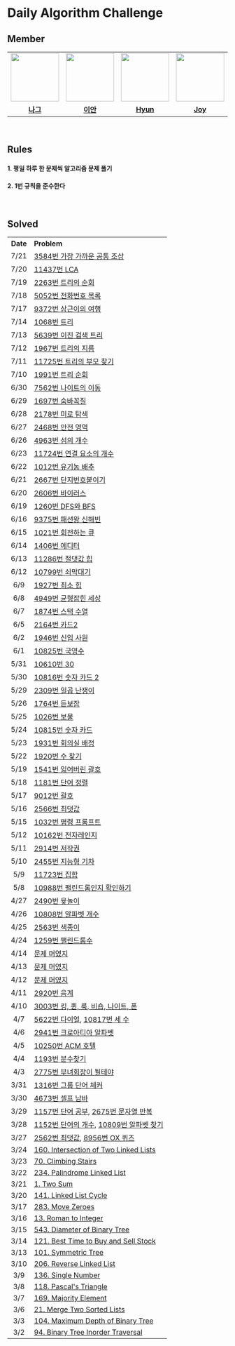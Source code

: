# Daily Algorithm Challenge

## Member

<table>
  <tr>
    <td align="center"><a href="https://github.com/n-aa-g"><img src="https://avatars.githubusercontent.com/u/115922748?v=4" width="110px;" height="110px;" alt=""></td>
    <td align="center"><a href="https://github.com/othertkfka"><img src="https://avatars.githubusercontent.com/u/57559288?v=4" width="110px;" height="110px;" alt=""></td>
    <td align="center"><a href="https://github.com/ghkdgus29"><img src="https://avatars.githubusercontent.com/u/91525492?v=4" width="110px;" height="110px;" alt=""></td>
    <td align="center"><a href="https://github.com/he2joojo"><img src="https://avatars.githubusercontent.com/u/121915790?v=4" width="110px;" height="110px;" alt=""></td>
    <td align="center"><a href="https://github.com/yeonise"><img src="https://avatars.githubusercontent.com/u/105152276?v=4" width="110px;" height="110px;" alt=""></td>
    <td align="center"><a href="https://github.com/won4885"><img src="https://avatars.githubusercontent.com/u/62871026?v=4" width="110px;" height="110px;" alt=""></td>
  </tr>
  <tr>
    <td align="center"><a href="https://github.com/n-aa-g"><b>나그</b></td>
    <td align="center"><a href="https://github.com/othertkfka"><b>이안</b></td>
    <td align="center"><a href="https://github.com/ghkdgus29"><b>Hyun</b></td>
    <td align="center"><a href="https://github.com/he2joojo"><b>Joy</b></td>
    <td align="center"><a href="https://github.com/yeonise"><b>Fia</b></td>
    <td align="center"><a href="https://github.com/won4885"><b>Sully</b></td>
   </tr>
</table>

<br>

## Rules

#### 1. 평일 하루 한 문제씩 알고리즘 문제 풀기

#### 2. 1번 규칙을 준수한다

<br>

## Solved

<table>
 <tr>
    <th align="center">Date</th>
    <th align="left">Problem</th>
 </tr>
 <tr>
    <td align="center">7/21</td>
    <td align="left"><a href="https://www.acmicpc.net/problem/3584">3584번 가장 가까운 공통 조상</a></td>
 </tr>
 <tr>
    <td align="center">7/20</td>
    <td align="left"><a href="https://www.acmicpc.net/problem/11437">11437번 LCA</a></td>
 </tr>
 <tr>
    <td align="center">7/19</td>
    <td align="left"><a href="https://www.acmicpc.net/problem/2263">2263번 트리의 순회</a></td>
 </tr>
 <tr>
    <td align="center">7/18</td>
    <td align="left"><a href="https://www.acmicpc.net/problem/5052">5052번 전화번호 목록</a></td>
 </tr>
 <tr>
    <td align="center">7/17</td>
    <td align="left"><a href="https://www.acmicpc.net/problem/9372">9372번 상근이의 여행</a></td>
 </tr>
 <tr>
    <td align="center">7/14</td>
    <td align="left"><a href="https://www.acmicpc.net/problem/1068">1068번 트리</a></td>
 </tr>
 <tr>
    <td align="center">7/13</td>
    <td align="left"><a href="https://www.acmicpc.net/problem/5639">5639번 이진 검색 트리</a></td>
 </tr>
 <tr>
    <td align="center">7/12</td>
    <td align="left"><a href="https://www.acmicpc.net/problem/1967">1967번 트리의 지름</a></td>
 </tr>
 <tr>
    <td align="center">7/11</td>
    <td align="left"><a href="https://www.acmicpc.net/problem/11725">11725번 트리의 부모 찾기</a></td>
 </tr>
 <tr>
    <td align="center">7/10</td>
    <td align="left"><a href="https://www.acmicpc.net/problem/1991">1991번 트리 순회</a></td>
 </tr>
 <tr>
    <td align="center">6/30</td>
    <td align="left"><a href="https://www.acmicpc.net/problem/7562">7562번 나이트의 이동</a></td>
 </tr>
 <tr>
    <td align="center">6/29</td>
    <td align="left"><a href="https://www.acmicpc.net/problem/1697">1697번 숨바꼭질</a></td>
 </tr>
 <tr>
    <td align="center">6/28</td>
    <td align="left"><a href="https://www.acmicpc.net/problem/2178">2178번 미로 탐색</a></td>
 </tr>
 <tr>
    <td align="center">6/27</td>
    <td align="left"><a href="https://www.acmicpc.net/problem/2468">2468번 안전 영역</a></td>
 </tr>
 <tr>
    <td align="center">6/26</td>
    <td align="left"><a href="https://www.acmicpc.net/problem/4963">4963번 섬의 개수</a></td>
 </tr>
 <tr>
    <td align="center">6/23</td>
    <td align="left"><a href="https://www.acmicpc.net/problem/11724">11724번 연결 요소의 개수</a></td>
 </tr>
 <tr>
    <td align="center">6/22</td>
    <td align="left"><a href="https://www.acmicpc.net/problem/1012">1012번 유기농 배추</a></td>
 </tr>
 <tr>
    <td align="center">6/21</td>
    <td align="left"><a href="https://www.acmicpc.net/problem/2667">2667번 단지번호붙이기</a></td>
 </tr>
 <tr>
    <td align="center">6/20</td>
    <td align="left"><a href="https://www.acmicpc.net/problem/2606">2606번 바이러스</a></td>
 </tr>
 <tr>
    <td align="center">6/19</td>
    <td align="left"><a href="https://www.acmicpc.net/problem/1260">1260번 DFS와 BFS</a></td>
 </tr>
 <tr>
    <td align="center">6/16</td>
    <td align="left"><a href="https://www.acmicpc.net/problem/9375">9375번 패션왕 신해빈</a></td>
 </tr>
 <tr>
    <td align="center">6/15</td>
    <td align="left"><a href="https://www.acmicpc.net/problem/1021">1021번 회전하는 큐</a></td>
 </tr>
 <tr>
    <td align="center">6/14</td>
    <td align="left"><a href="https://www.acmicpc.net/problem/1406">1406번 에디터</a></td>
 </tr>
 <tr>
    <td align="center">6/13</td>
    <td align="left"><a href="https://www.acmicpc.net/problem/11286">11286번 절댓값 힙</a></td>
 </tr>
 <tr>
    <td align="center">6/12</td>
    <td align="left"><a href="https://www.acmicpc.net/problem/10799">10799번 쇠막대기</a></td>
 </tr>
 <tr>
    <td align="center">6/9</td>
    <td align="left"><a href="https://www.acmicpc.net/problem/1927">1927번 최소 힙</a></td>
 </tr>
 <tr>
    <td align="center">6/8</td>
    <td align="left"><a href="https://www.acmicpc.net/problem/4949">4949번 균형잡힌 세상</a></td>
 </tr>
 <tr>
    <td align="center">6/7</td>
    <td align="left"><a href="https://www.acmicpc.net/problem/1874">1874번 스택 수열</a></td>
 </tr>
 <tr>
    <td align="center">6/5</td>
    <td align="left"><a href="https://www.acmicpc.net/problem/2164">2164번 카드2</a></td>
 </tr>
 <tr>
    <td align="center">6/2</td>
    <td align="left"><a href="https://www.acmicpc.net/problem/1946">1946번 신입 사원</a></td>
 </tr>
 <tr>
    <td align="center">6/1</td>
    <td align="left"><a href="https://www.acmicpc.net/problem/10825">10825번 국영수</a></td>
 </tr>
 <tr>
    <td align="center">5/31</td>
    <td align="left"><a href="https://www.acmicpc.net/problem/10610">10610번 30</a></td>
 </tr>
 <tr>
    <td align="center">5/30</td>
    <td align="left"><a href="https://www.acmicpc.net/problem/10816">10816번 숫자 카드 2</a></td>
 </tr>
 <tr>
    <td align="center">5/29</td>
    <td align="left"><a href="https://www.acmicpc.net/problem/2309">2309번 일곱 난쟁이</a></td>
 </tr>
 <tr>
    <td align="center">5/26</td>
    <td align="left"><a href="https://www.acmicpc.net/problem/1764">1764번 듣보잡</a></td>
 </tr>
 <tr>
    <td align="center">5/25</td>
    <td align="left"><a href="https://www.acmicpc.net/problem/1026">1026번 보물</a></td>
 </tr>
 <tr>
    <td align="center">5/24</td>
    <td align="left"><a href="https://www.acmicpc.net/problem/10815">10815번 숫자 카드</a></td>
 </tr>
 <tr>
    <td align="center">5/23</td>
    <td align="left"><a href="https://www.acmicpc.net/problem/1931">1931번 회의실 배정</a></td>
 </tr>
 <tr>
    <td align="center">5/22</td>
    <td align="left"><a href="https://www.acmicpc.net/problem/1920">1920번 수 찾기</a></td>
 </tr>
 <tr>
    <td align="center">5/19</td>
    <td align="left"><a href="https://www.acmicpc.net/problem/1541">1541번 잃어버린 괄호</a></td>
 </tr>
 <tr>
    <td align="center">5/18</td>
    <td align="left"><a href="https://www.acmicpc.net/problem/1181">1181번 단어 정렬</a></td>
 </tr>
 <tr>
    <td align="center">5/17</td>
    <td align="left"><a href="https://www.acmicpc.net/problem/9012">9012번 괄호</a></td>
 </tr>
 <tr>
    <td align="center">5/16</td>
    <td align="left"><a href="https://www.acmicpc.net/problem/2566">2566번 최댓값</a></td>
 </tr>
 <tr>
    <td align="center">5/15</td>
    <td align="left"><a href="https://www.acmicpc.net/problem/1032">1032번 명령 프롬프트</a></td>
 </tr>
 <tr>
    <td align="center">5/12</td>
    <td align="left"><a href="https://www.acmicpc.net/problem/10162">10162번 전자레인지</a></td>
 </tr>
 <tr>
    <td align="center">5/11</td>
    <td align="left"><a href="https://www.acmicpc.net/problem/2914">2914번 저작권</a></td>
 </tr>
 <tr>
    <td align="center">5/10</td>
    <td align="left"><a href="https://www.acmicpc.net/problem/2455">2455번 지능형 기차</a></td>
 </tr>
 <tr>
    <td align="center">5/9</td>
    <td align="left"><a href="https://www.acmicpc.net/problem/11723">11723번 집합</a></td>
 </tr>
 <tr>
    <td align="center">5/8</td>
    <td align="left"><a href="https://www.acmicpc.net/problem/10988">10988번 팰린드롬인지 확인하기</a></td>
 </tr>
 <tr>
    <td align="center">4/27</td>
    <td align="left"><a href="https://www.acmicpc.net/problem/2490">2490번 윷놀이</a></td>
 </tr>
 <tr>
    <td align="center">4/26</td>
    <td align="left"><a href="https://www.acmicpc.net/problem/10808">10808번 알파벳 개수</a></td>
 </tr>
 <tr>
    <td align="center">4/25</td>
    <td align="left"><a href="https://www.acmicpc.net/problem/2563">2563번 색종이</a></td>
 </tr>
 <tr>
    <td align="center">4/24</td>
    <td align="left"><a href="https://www.acmicpc.net/problem/1259">1259번 팰린드롬수</a></td>
 </tr>
 <tr>
    <td align="center">4/14</td>
    <td align="left"><a href="https://leetcode.com/problems/move-zeroes/">문제 머였지</a></td>
 </tr>
 <tr>
    <td align="center">4/13</td>
    <td align="left"><a href="https://leetcode.com/problems/move-zeroes/">문제 머였지</a></td>
 </tr>
 <tr>
    <td align="center">4/12</td>
    <td align="left"><a href="https://leetcode.com/problems/intersection-of-two-linked-lists/">문제 머였지</a></td>
 </tr>
 <tr>
    <td align="center">4/11</td>
    <td align="left"><a href="https://www.acmicpc.net/problem/2920">2920번 음계</a></td>
 </tr>
 <tr>
    <td align="center">4/10</td>
    <td align="left"><a href="https://www.acmicpc.net/problem/3003">3003번 킹, 퀸, 룩, 비숍, 나이트, 폰</a></td>
 </tr>
 <tr>
    <td align="center">4/7</td>
    <td align="left"><a href="https://www.acmicpc.net/problem/5622">5622번 다이얼</a>, <a href="https://www.acmicpc.net/problem/10817">10817번 세 수</a></td>
 </tr>
 <tr>
    <td align="center">4/6</td>
    <td align="left"><a href="https://www.acmicpc.net/problem/2941">2941번 크로아티아 알파벳</a></td>
 </tr>
 <tr>
    <td align="center">4/5</td>
    <td align="left"><a href="https://www.acmicpc.net/problem/10250">10250번 ACM 호텔</a></td>
 </tr>
 <tr>
    <td align="center">4/4</td>
    <td align="left"><a href="https://www.acmicpc.net/problem/1193">1193번 분수찾기</a></td>
 </tr>
 <tr>
    <td align="center">4/3</td>
    <td align="left"><a href="https://www.acmicpc.net/problem/2775">2775번 부녀회장이 될테야</a></td>
 </tr>
 <tr>
    <td align="center">3/31</td>
    <td align="left"><a href="https://www.acmicpc.net/problem/1316">1316번 그룹 단어 체커</a></td>
 </tr>
 <tr>
    <td align="center">3/30</td>
    <td align="left"><a href="https://www.acmicpc.net/problem/4673">4673번 셀프 남바</a></td>
 </tr>
 <tr>
    <td align="center">3/29</td>
    <td align="left"><a href="https://www.acmicpc.net/problem/1157">1157번 단어 공부</a>, <a href="https://www.acmicpc.net/problem/2675">2675번 문자열 반복</a></td>
 </tr>
 <tr>
    <td align="center">3/28</td>
    <td align="left"><a href="https://www.acmicpc.net/problem/1152">1152번 단어의 개수</a>, <a href="https://www.acmicpc.net/problem/10809">10809번 알파벳 찾기</a></td>
 </tr>
 <tr>
    <td align="center">3/27</td>
    <td align="left"><a href="https://www.acmicpc.net/problem/2562">2562번 최댓값</a>, <a href="https://www.acmicpc.net/problem/8958">8956번 OX 퀴즈</a></td>
 </tr>
 <tr>
    <td align="center">3/24</td>
    <td align="left"><a href="https://leetcode.com/problems/intersection-of-two-linked-lists/">160. Intersection of Two Linked Lists</a></td>
 </tr>
 <tr>
    <td align="center">3/23</td>
    <td align="left"><a href="https://leetcode.com/problems/climbing-stairs/">70. Climbing Stairs</a></td>
 </tr>
 <tr>
    <td align="center">3/22</td>
    <td align="left"><a href="https://leetcode.com/problems/palindrome-linked-list/">234. Palindrome Linked List</a></td>
 </tr>
 <tr>
    <td align="center">3/21</td>
    <td align="left"><a href="https://leetcode.com/problems/two-sum/">1. Two Sum</a></td>
 </tr>
 <tr>
    <td align="center">3/20</td>
    <td align="left"><a href="https://leetcode.com/problems/linked-list-cycle/">141. Linked List Cycle</a></td>
 </tr>
 <tr>
    <td align="center">3/17</td>
    <td align="left"><a href="https://leetcode.com/problems/move-zeroes/">283. Move Zeroes</a></td>
 </tr>
 <tr>
    <td align="center">3/16</td>
    <td align="left"><a href="https://leetcode.com/problems/roman-to-integer/">13. Roman to Integer</a></td>
 </tr>
 <tr>
    <td align="center">3/15</td>
    <td align="left"><a href="https://leetcode.com/problems/diameter-of-binary-tree/">543. Diameter of Binary Tree</a></td>
 </tr>
 <tr>
    <td align="center">3/14</td>
    <td align="left"><a href="https://leetcode.com/problems/best-time-to-buy-and-sell-stock/">121. Best Time to Buy and Sell Stock</a></td>
 </tr>
 <tr>
    <td align="center">3/13</td>
    <td align="left"><a href="https://leetcode.com/problems/symmetric-tree/">101. Symmetric Tree</a></td>
 </tr>
 <tr>
    <td align="center">3/10</td>
    <td align="left"><a href="https://leetcode.com/problems/reverse-linked-list/">206. Reverse Linked List</a></td>
 </tr>
 <tr>
    <td align="center">3/9</td>
    <td align="left"><a href="https://leetcode.com/problems/single-number/">136. Single Number</a></td>
 </tr>
 <tr>
    <td align="center">3/8</td>
    <td align="left"><a href="https://leetcode.com/problems/pascals-triangle/">118. Pascal's Triangle</a></td>
 </tr>
 <tr>
    <td align="center">3/7</td>
    <td align="left"><a href="https://leetcode.com/problems/majority-element/">169. Majority Element</a></td>
 </tr>
 <tr>
    <td align="center">3/6</td>
    <td align="left"><a href="https://leetcode.com/problems/merge-two-sorted-lists/">21. Merge Two Sorted Lists</a></td>
 </tr>
 <tr>
    <td align="center">3/3</td>
    <td align="left"><a href="https://leetcode.com/problems/maximum-depth-of-binary-tree/">104. Maximum Depth of Binary Tree</a></td>
 </tr>
 <tr>
    <td align="center">3/2</td>
    <td align="left"><a href="https://leetcode.com/problems/binary-tree-inorder-traversal/">94. Binary Tree Inorder Traversal</a></td>
 </tr>
</table>
